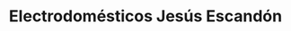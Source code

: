 ---
title: "Electrodomésticos Jesús Escandón"
url: /benia-de-onis/electrodomesticos-jesus-escandon/
shop: aparato
---